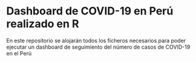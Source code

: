 # Dashboard de COVID-19 en Perú realizado en R
En este repositorio se alojarán todos los ficheros necesarios para poder ejecutar un dashboard de seguimiento del número de casos de COVID-19 en el Perú
